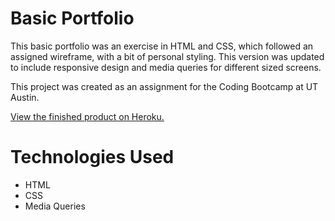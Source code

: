 # Basic Portfolio

This basic portfolio was an exercise in HTML and CSS, which followed an assigned wireframe, with a bit of personal styling. This version was updated to include responsive design and media queries for different sized screens.

This project was created as an assignment for the Coding Bootcamp at UT Austin.

<a href="https://evil-mansion-77523.herokuapp.com/">View the finished product on Heroku.</a>

# Technologies Used

- HTML
- CSS
- Media Queries